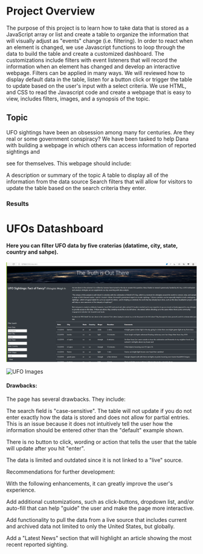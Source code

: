 # Project Overview

The purpose of this project is to learn how to take data that is stored as a JavaScript array or list and create a table to organize the information that will visually adjust as "events" change (i.e. filtering). In order to react when an element is changed, we use Javascript functions to loop through the data to build the table and create a customized dashboard. The customizations include filters with event listeners that will record the information when an element has changed and develop an interactive webpage. Filters can be applied in many ways. We will reviewed how to display default data in the table, listen for a button click or trigger the table to update based on the user's input with a select criteria. We use HTML, and CSS to read the Javascript code and create a webpage that is easy to view, includes filters, images, and a synopsis of the topic.


## Topic

UFO sightings have been an obsession among many for centuries. Are they real or some government conspiracy? We have been tasked to help Dana with building a webpage in which others can access information of reported sightings and 

see for themselves. This webpage should include:

A description or summary of the topic
A table to display all of the information from the data source
Search filters that will allow for visitors to update the table based on the search criteria they enter.




### Results

# UFOs Datashboard

#### Here you can filter UFO data by five craterias (datatime, city, state, country and sahpe).

![UFO Images](./static/images/dashboard.png)

![UFO Images](./static/images/nasa.png)

#### Drawbacks:

The page has several drawbacks. They include:

The search field is "case-sensitive". The table will not update if you do not enter exactly how the data is stored and does not allow for partial entries. This is an issue because it does not intuitively tell the user how the information should be entered other than the "default" example shown.

There is no button to click, wording or action that tells the user that the table will update after you hit "enter".

The data is limited and outdated since it is not linked to a "live" source.

Recommendations for further development:

With the following enhancements, it can greatly improve the user's experience.

Add additional customizations, such as click-buttons, dropdown list, and/or auto-fill that can help "guide" the user and make the page more interactive.

Add functionality to pull the data from a live source that includes current and archived data not limited to only the United States, but globally.

Add a "Latest News" section that will highlight an article showing the most recent reported sighting.